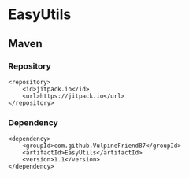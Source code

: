 # EasyUtils

## Maven
### Repository
```
<repository>
    <id>jitpack.io</id>
    <url>https://jitpack.io</url>
</repository>
```
### Dependency
```
<dependency>
    <groupId>com.github.VulpineFriend87</groupId>
    <artifactId>EasyUtils</artifactId>
    <version>1.1</version>
</dependency>
```
